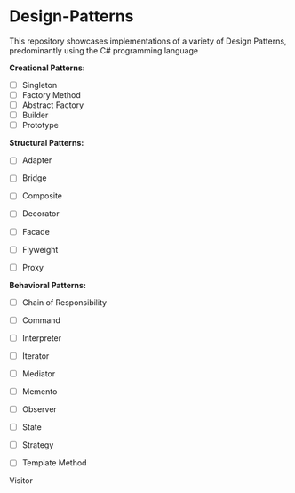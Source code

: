 # Design-Patterns
This repository showcases implementations of a variety of Design Patterns, predominantly using the C# programming language

**Creational Patterns:**

- [ ] Singleton  
- [ ] Factory Method  
- [ ] Abstract Factory  
- [ ] Builder  
- [ ] Prototype

**Structural Patterns:**

- [ ] Adapter  
- [ ] Bridge  
- [ ] Composite  
- [ ] Decorator  
- [ ] Facade  
- [ ] Flyweight  
- [ ] Proxy  


**Behavioral Patterns:**

- [ ] Chain of Responsibility  
- [ ] Command  
- [ ] Interpreter  
- [ ] Iterator  
- [ ] Mediator  
- [ ] Memento  
- [ ] Observer  
- [ ] State  
- [ ] Strategy  
- [ ] Template Method  


Visitor
